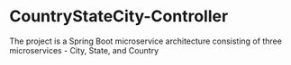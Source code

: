 # CountryStateCity-Controller
The project is a Spring Boot microservice architecture consisting of three microservices - City, State, and Country
